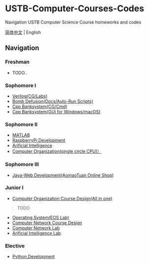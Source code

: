 # USTB-Computer-Courses-Codes

Navigation USTB Computer Science Course homeworks and codes

[简体中文](https://github.com/WitchElaina/USTB-Computer-Courses-Codes/blob/master/README_en.md) | English

## Navigation

### Freshman

- TODO..

### Sophomore I

- [Verilog(CG/Labs)](https://github.com/WitchElaina/Verilog-CG-Works)
- [Bomb Defusion(Docs/Auto-Run Scripts)](https://github.com/WitchElaina/bomblab-auto-defuse)
- [Cpp Banksystem(CG/Cmd)](https://github.com/WitchElaina/BankSystem_CommandLineTools)
- [Cpp Banksystem(GUI for Windows/macOS)](https://github.com/WitchElaina/BankSystem)

### Sophomore II

- [MATLAB](https://github.com/WitchElaina/base64-MATLAB)
- [RaspberryPi Development](https://github.com/WitchElaina/Ras-Rain-Detector)
- [Arificial Intelligence](https://github.com/WitchElaina/Beijing-bus-helper)
- [Computer Organization(single circle CPU)）](https://github.com/WitchElaina/single-circle-processor)

### Sophomore III

- [Java-Web Development(AomaoTuan Online Shop)](https://github.com/WitchElaina/Aomaotuan-online-shopping)

### Junior I

- [Computer Organization Course Design(All in one)](https://github.com/WitchElaina/COCD)

> TODO

- [Operating System(EOS Lab)]()
- [Computer Network Course Design]()
- [Computer Network Lab]()
- [Arificial Intelligence Lab]()

### Elective

- [Python Development](https://github.com/WitchElaina/library-system)
